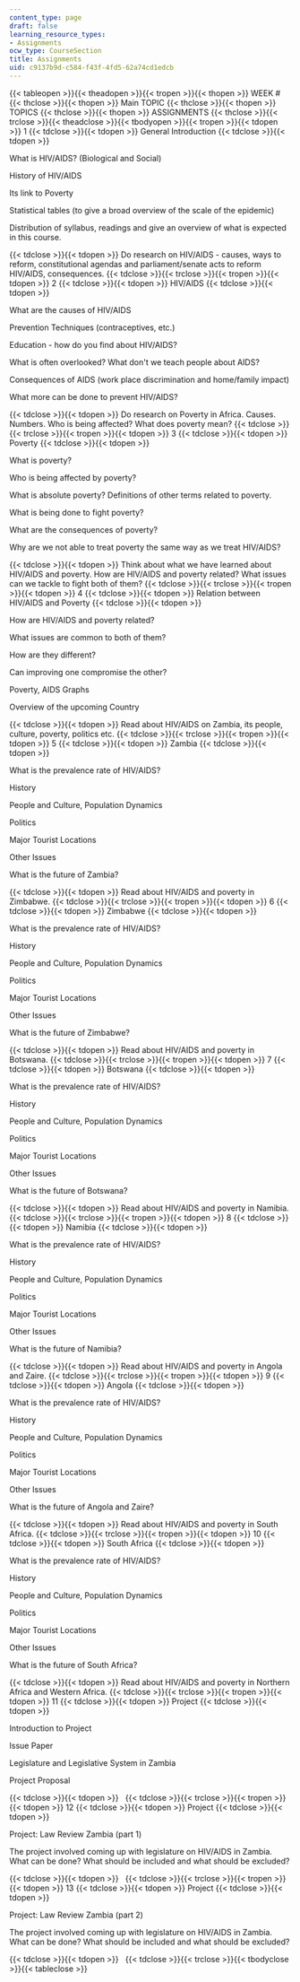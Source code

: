```yaml
---
content_type: page
draft: false
learning_resource_types:
- Assignments
ocw_type: CourseSection
title: Assignments
uid: c9137b9d-c584-f43f-4fd5-62a74cd1edcb
---
```

{{< tableopen >}}{{< theadopen >}}{{< tropen >}}{{< thopen >}}
WEEK #
{{< thclose >}}{{< thopen >}}
Main TOPIC
{{< thclose >}}{{< thopen >}}
TOPICS
{{< thclose >}}{{< thopen >}}
ASSIGNMENTS
{{< thclose >}}{{< trclose >}}{{< theadclose >}}{{< tbodyopen >}}{{< tropen >}}{{< tdopen >}}
1
{{< tdclose >}}{{< tdopen >}}
General Introduction
{{< tdclose >}}{{< tdopen >}}

What is HIV/AIDS? (Biological and Social)

History of HIV/AIDS

Its link to Poverty

Statistical tables (to give a broad overview of the scale of the epidemic)

Distribution of syllabus, readings and give an overview of what is expected in this course.

{{< tdclose >}}{{< tdopen >}}
Do research on HIV/AIDS - causes, ways to reform, constitutional agendas and parliament/senate acts to reform HIV/AIDS, consequences.
{{< tdclose >}}{{< trclose >}}{{< tropen >}}{{< tdopen >}}
2
{{< tdclose >}}{{< tdopen >}}
HIV/AIDS
{{< tdclose >}}{{< tdopen >}}

What are the causes of HIV/AIDS

Prevention Techniques (contraceptives, etc.)

Education - how do you find about HIV/AIDS?

What is often overlooked? What don't we teach people about AIDS?

Consequences of AIDS (work place discrimination and home/family impact)

What more can be done to prevent HIV/AIDS?

{{< tdclose >}}{{< tdopen >}}
Do research on Poverty in Africa. Causes. Numbers. Who is being affected? What does poverty mean?
{{< tdclose >}}{{< trclose >}}{{< tropen >}}{{< tdopen >}}
3
{{< tdclose >}}{{< tdopen >}}
Poverty
{{< tdclose >}}{{< tdopen >}}

What is poverty?

Who is being affected by poverty?

What is absolute poverty? Definitions of other terms related to poverty.

What is being done to fight poverty?

What are the consequences of poverty?

Why are we not able to treat poverty the same way as we treat HIV/AIDS?

{{< tdclose >}}{{< tdopen >}}
Think about what we have learned about HIV/AIDS and poverty. How are HIV/AIDS and poverty related? What issues can we tackle to fight both of them?
{{< tdclose >}}{{< trclose >}}{{< tropen >}}{{< tdopen >}}
4
{{< tdclose >}}{{< tdopen >}}
Relation between HIV/AIDS and Poverty
{{< tdclose >}}{{< tdopen >}}

How are HIV/AIDS and poverty related?

What issues are common to both of them?

How are they different?

Can improving one compromise the other?

Poverty, AIDS Graphs

Overview of the upcoming Country

{{< tdclose >}}{{< tdopen >}}
Read about HIV/AIDS on Zambia, its people, culture, poverty, politics etc.
{{< tdclose >}}{{< trclose >}}{{< tropen >}}{{< tdopen >}}
5
{{< tdclose >}}{{< tdopen >}}
Zambia
{{< tdclose >}}{{< tdopen >}}

What is the prevalence rate of HIV/AIDS?

History

People and Culture, Population Dynamics

Politics

Major Tourist Locations

Other Issues

What is the future of Zambia?

{{< tdclose >}}{{< tdopen >}}
Read about HIV/AIDS and poverty in Zimbabwe.
{{< tdclose >}}{{< trclose >}}{{< tropen >}}{{< tdopen >}}
6
{{< tdclose >}}{{< tdopen >}}
Zimbabwe
{{< tdclose >}}{{< tdopen >}}

What is the prevalence rate of HIV/AIDS?

History

People and Culture, Population Dynamics

Politics

Major Tourist Locations

Other Issues

What is the future of Zimbabwe?

{{< tdclose >}}{{< tdopen >}}
Read about HIV/AIDS and poverty in Botswana.
{{< tdclose >}}{{< trclose >}}{{< tropen >}}{{< tdopen >}}
7
{{< tdclose >}}{{< tdopen >}}
Botswana
{{< tdclose >}}{{< tdopen >}}

What is the prevalence rate of HIV/AIDS?

History

People and Culture, Population Dynamics

Politics

Major Tourist Locations

Other Issues

What is the future of Botswana?

{{< tdclose >}}{{< tdopen >}}
Read about HIV/AIDS and poverty in Namibia.
{{< tdclose >}}{{< trclose >}}{{< tropen >}}{{< tdopen >}}
8
{{< tdclose >}}{{< tdopen >}}
Namibia
{{< tdclose >}}{{< tdopen >}}

What is the prevalence rate of HIV/AIDS?

History

People and Culture, Population Dynamics

Politics

Major Tourist Locations

Other Issues

What is the future of Namibia?

{{< tdclose >}}{{< tdopen >}}
Read about HIV/AIDS and poverty in Angola and Zaire.
{{< tdclose >}}{{< trclose >}}{{< tropen >}}{{< tdopen >}}
9
{{< tdclose >}}{{< tdopen >}}
Angola
{{< tdclose >}}{{< tdopen >}}

What is the prevalence rate of HIV/AIDS?

History

People and Culture, Population Dynamics

Politics

Major Tourist Locations

Other Issues

What is the future of Angola and Zaire?

{{< tdclose >}}{{< tdopen >}}
Read about HIV/AIDS and poverty in South Africa.
{{< tdclose >}}{{< trclose >}}{{< tropen >}}{{< tdopen >}}
10
{{< tdclose >}}{{< tdopen >}}
South Africa
{{< tdclose >}}{{< tdopen >}}

What is the prevalence rate of HIV/AIDS?

History

People and Culture, Population Dynamics

Politics

Major Tourist Locations

Other Issues

What is the future of South Africa?

{{< tdclose >}}{{< tdopen >}}
Read about HIV/AIDS and poverty in Northern Africa and Western Africa.
{{< tdclose >}}{{< trclose >}}{{< tropen >}}{{< tdopen >}}
11
{{< tdclose >}}{{< tdopen >}}
Project
{{< tdclose >}}{{< tdopen >}}

Introduction to Project

Issue Paper

Legislature and Legislative System in Zambia

Project Proposal

{{< tdclose >}}{{< tdopen >}}
 
{{< tdclose >}}{{< trclose >}}{{< tropen >}}{{< tdopen >}}
12
{{< tdclose >}}{{< tdopen >}}
Project
{{< tdclose >}}{{< tdopen >}}

Project: Law Review Zambia (part 1)

The project involved coming up with legislature on HIV/AIDS in Zambia. What can be done? What should be included and what should be excluded?

{{< tdclose >}}{{< tdopen >}}
 
{{< tdclose >}}{{< trclose >}}{{< tropen >}}{{< tdopen >}}
13
{{< tdclose >}}{{< tdopen >}}
Project
{{< tdclose >}}{{< tdopen >}}

Project: Law Review Zambia (part 2)

The project involved coming up with legislature on HIV/AIDS in Zambia. What can be done? What should be included and what should be excluded?

{{< tdclose >}}{{< tdopen >}}
 
{{< tdclose >}}{{< trclose >}}{{< tbodyclose >}}{{< tableclose >}}
